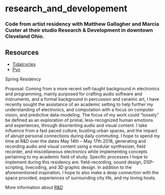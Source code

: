 # research_and_developement
### Code from artist residency with Matthew Gallagher and Marcia Custer at their studio Research &amp; Development in downtown Cleveland Ohio.

## Resources
- [Tidalcycles](https://github.com/tidalcycles)
- [Pyo](https://github.com/belangeo/pyo)

Spring Residency

Proposal:
Coming from a more recent self-taught background in electronics and programming,
mainly purposed for crafting audio software and instruments, and a formal background in
percussion and ceramic art, I have recently sought the assistance of an academic setting to help
further my understanding of electronics, and computation with a focus on computer vision, and
predictive data-modeling. The focus of my work could “loosely” be defined as an exploration of
primal, less-recognized human emotions and experiences, through disorienting audio and visual
content. I take influence from a fast paced culture, bustling urban spaces, and the impact of
abrupt personal connections during daily commuting. I hope to spend my time at R&D over the
dates May 14th – May 17th 2018, generating and recording audio and visual content using a
modular synthesizer, field recorder, and miscellaneous electronics while implementing
concepts pertaining to my academic field of study. Specific processes I hope to implement
during this residency are: field-recording, sound design, DSP-scripting, livecoding, and 3D
graphic design. In addition to the aforementioned inspiration, I hope to also make a deep
connection with the space provided, experiences of surrounding city life, and my loving hosts.


More information about [R&D](https://www.matthew-gallagher.com/rd.html)

